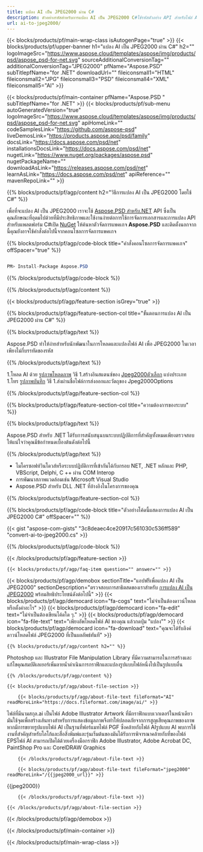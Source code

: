 ```yaml
---
title: แปลง AI เป็น JPEG2000 ผ่าน C#
description: ตัวอย่างรหัสสำหรับการแปลง AI เป็น JPEG2000 C#ใช้รหัสตัวอย่าง API สำหรับไฟล์ AI ชุดการแปลง JPEG2000 ภายใน VB.NET, ASP.Net หรือโปรแกรมประยุกต์ใด ๆ ตาม NET
url: ai-to-jpeg2000/
---
```


{{< blocks/products/pf/main-wrap-class isAutogenPage="true" >}}
{{< blocks/products/pf/upper-banner h1="แปลง AI เป็น JPEG2000 ผ่าน C#" h2="" logoImageSrc="https://www.aspose.cloud/templates/aspose/img/products/psd/aspose_psd-for-net.svg" sourceAdditionalConversionTag="" additionalConversionTag="JPEG2000" pfName="Aspose.PSD" subTitlepfName="for .NET" downloadUrl="" fileiconsmall1="HTML" fileiconsmall2="JPG" fileiconsmall3="PSD" fileiconsmall4="XML" fileiconsmall5="AI" >}}

{{< blocks/products/pf/main-container pfName="Aspose.PSD " subTitlepfName="for .NET" >}}
{{< blocks/products/pf/sub-menu autoGeneratedVersion="true" logoImageSrc="https://www.aspose.cloud/templates/aspose/img/products/psd/aspose_psd-for-net.svg" apiHomeLink="" codeSamplesLink="https://github.com/aspose-psd" liveDemosLink="https://products.aspose.app/psd/family" docsLink="https://docs.aspose.com/psd/net" installationsDocsLink="https://docs.aspose.com/psd/net" nugetLink="https://www.nuget.org/packages/aspose.psd" nugetPackageName="" downloadAsLink="https://releases.aspose.com/psd/net" learnAsLink="https://docs.aspose.com/psd/net" apiReference="" mavenRepoLink="" >}}

{{% blocks/products/pf/agp/content h2="วิธีการแปลง AI เป็น JPEG2000 โดยใช้ C#" %}}

เพื่อที่จะแปลง AI เป็น JPEG2000 เราจะใช้ <a href="/psd/{{< lang-code >}}net">Aspose.PSD สำหรับ.NET</a> API ซึ่งเป็นคุณลักษณะที่อุดมไปด้วยที่มีประสิทธิภาพและใช้งานง่ายต่อการใช้การจัดการเอกสารและการแปลง API สำหรับแพลตฟอร์ม C#เปิด <a href="https://www.nuget.org/packages/aspose.psd">NuGet</a> ให้ค้นหาตัวจัดการแพคเกจ <b>Aspose.PSD</b> และติดตั้งนอกจากนี้คุณยังอาจใช้คำสั่งต่อไปนี้จากคอนโซลการจัดการแพคเกจ

{{% blocks/products/pf/agp/code-block title="คำสั่งคอนโซลการจัดการแพคเกจ" offSpacer="true" %}}

```cs

PM> Install-Package Aspose.PSD

```

{{% /blocks/products/pf/agp/code-block %}}

{{% /blocks/products/pf/agp/content %}}

{{< blocks/products/pf/agp/feature-section isGrey="true" >}}

{{% blocks/products/pf/agp/feature-section-col title="ขั้นตอนการแปลง AI เป็น JPEG2000 ผ่าน C#" %}}

{{% blocks/products/pf/agp/text %}}

 Aspose.PSD ทำให้ง่ายสำหรับนักพัฒนาในการโหลดและแปลงไฟล์ AI เพื่อ JPEG2000 ในเวลาเพียงไม่กี่บรรทัดของรหัส

{{% /blocks/products/pf/agp/text %}}

1.โหลด AI ด้วย [รูปภาพโหลดภาพ](https://apireference.aspose.com/psd/net/aspose.psd/image/methods/load/index) วิธี
1.สร้างอินสแตนซ์ของ [Jpeg2000ตัวเลือก](https://reference.aspose.com/psd/net/aspose.psd.imageoptions/jpeg2000options/) แบ่งประเภท
1.โทร [รูปภาพบันทึก](https://apireference.aspose.com/psd/net/aspose.psd/image/methods/save/index) วิธี
1.ส่งผ่านชื่อไฟล์การส่งออกและวัตถุของ Jpeg2000Options

{{% /blocks/products/pf/agp/feature-section-col %}}

{{% blocks/products/pf/agp/feature-section-col title="ความต้องการของระบบ" %}}

{{% blocks/products/pf/agp/text %}}

 Aspose.PSD สำหรับ .NET ได้รับการสนับสนุนบนระบบปฏิบัติการที่สำคัญทั้งหมดเพียงตรวจสอบให้แน่ใจว่าคุณมีข้อกำหนดเบื้องต้นดังต่อไปนี้

{{% /blocks/products/pf/agp/text %}}

- ไมโครซอฟท์วินโดวส์หรือระบบปฏิบัติการที่เข้ากันได้กับกรอบ NET, .NET หลักและ PHP, VBScript, Delphi, C ++ ผ่าน COM Interop
- การพัฒนาสภาพแวดล้อมเช่น Microsoft Visual Studio
- Aspose.PSD สำหรับ DLL .NET ที่อ้างอิงในโครงการของคุณ

{{% /blocks/products/pf/agp/feature-section-col %}}

{{% blocks/products/pf/agp/code-block title="ตัวอย่างโค้ดนี้แสดงการแปลง AI เป็น JPEG2000 C#" offSpacer="" %}}

{{< gist "aspose-com-gists" "3c8deaec4ce20917c561030c536ff589" "convert-ai-to-jpeg2000.cs" >}}

{{% /blocks/products/pf/agp/code-block %}}

{{< /blocks/products/pf/agp/feature-section >}}

    {{< blocks/products/pf/agp/faq-item question="" answer="" >}}
 

<!-- aboutfile Starts -->

{{< blocks/products/pf/agp/demobox sectionTitle="แอปฟรีเพื่อแปลง AI เป็น JPEG2000" sectionDescription="ตรวจสอบการสาธิตสดของเราสำหรับ [การแปลง AI เป็น JPEG2000](https://products.aspose.app/psd/conversion/ai-to-jpeg2000) พร้อมสิทธิประโยชน์ดังต่อไปนี้" >}}
        {{< blocks/products/pf/agp/democard icon="fa-cogs" text="ไม่จำเป็นต้องดาวน์โหลดหรือตั้งค่าอะไร" >}}
        {{< blocks/products/pf/agp/democard icon="fa-edit" text="ไม่จำเป็นต้องเขียนโค้ดใด ๆ." >}}
        {{< blocks/products/pf/agp/democard icon="fa-file-text" text="เพียงอัพโหลดไฟล์ AI ของคุณ แล้วกดปุ่ม \"แปลง\"" >}}
        {{< blocks/products/pf/agp/democard icon="fa-download" text="คุณจะได้รับลิงค์ดาวน์โหลดไฟล์ JPEG2000 ที่เป็นผลลัพธ์ทันที" >}}

    {{% blocks/products/pf/agp/content h2="" %}}

Photoshop และ Illustrator File Manipulation Library ที่มีความสามารถในการสร้างและแก้ไขคุณสมบัติเลเยอร์เพิ่มลายน้ำดำเนินการกราฟิกและแปลงรูปแบบไฟล์หนึ่งไปเป็นรูปแบบอื่น



    {{% /blocks/products/pf/agp/content %}}

    {{< blocks/products/pf/agp/about-file-section >}}

        {{< blocks/products/pf/agp/about-file-text fileFormat="AI" readMoreLink="https://docs.fileformat.com/image/ai/" >}}
ไฟล์ที่มีนามสกุล.ai เป็นไฟล์ Adobe Illustrator Artwork ที่มีกราฟิกแบบเวกเตอร์ในหน้าเดียว มันใช้จุดเพื่อสร้างเส้นทางสำหรับการแสดงข้อมูลภาพจึงทำให้ปลอดภัยจากการสูญเสียคุณภาพของภาพหากมีการขยายรูปแบบไฟล์ AI เป็นฐานที่ฟอร์แมทไฟล์ PGF ซึ่งคล้ายกับไฟล์ AIรูปแบบ AI พบการใช้งานที่สำคัญสำหรับโลโก้และสื่อสิ่งพิมพ์และรุ่นเริ่มต้นของมันได้รับการพิจารณาคล้ายกับที่ของไฟล์ EPSไฟล์ AI สามารถเปิดได้ด้วยเครื่องมือกราฟิก Adobe Illustrator, Adobe Acrobat DC, PaintShop Pro และ CorelDRAW Graphics

        {{< /blocks/products/pf/agp/about-file-text >}}

        {{< blocks/products/pf/agp/about-file-text fileFormat="jpeg2000" readMoreLink="/{{jpeg2000_url}}" >}}
{{jpeg2000}}

        {{< /blocks/products/pf/agp/about-file-text >}}

    {{< /blocks/products/pf/agp/about-file-section >}}

{{< /blocks/products/pf/agp/demobox >}}

<!-- aboutfile Ends -->



{{< /blocks/products/pf/main-container >}}
    
{{< /blocks/products/pf/main-wrap-class >}}

